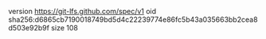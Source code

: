 version https://git-lfs.github.com/spec/v1
oid sha256:d6865cb7190018749bd5d4c22239774e86fc5b43a035663bb2cea8d503e92b9f
size 108
